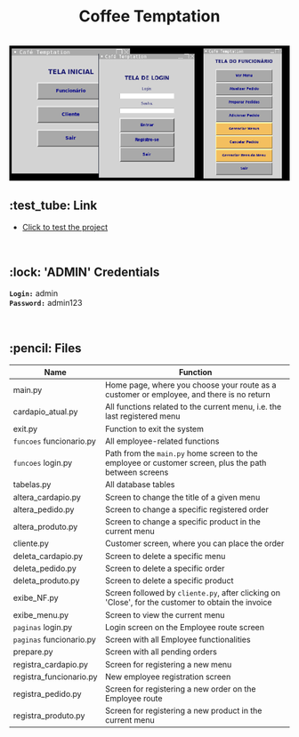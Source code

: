 <div align="center">
  <h1>Coffee Temptation</h1> 
  <br>
  <img src="cafe2.png">
</div>

 <h2>:test_tube: Link</h2>

 - [Click to test the project](https://replit.com/@KarenKnup/Projeto-Sistema-do-Cafe-Temptation)
<br>

 <h2>:lock: 'ADMIN' Credentials</h2>
 
**`Login:`** admin
<br>
**`Password:`** admin123

<br>
 
 <h2>:pencil: Files</h2>
 
 Name | Function 
---- | --------- 
main.py | Home page, where you choose your route as a customer or employee, and there is no return
cardapio_atual.py | All functions related to the current menu, i.e. the last registered menu
exit.py | Function to exit the system 
`funcoes` funcionario.py | All employee-related functions 
`funcoes` login.py | Path from the `main.py` home screen to the employee or customer screen, plus the path between screens  
tabelas.py | All database tables
altera_cardapio.py | Screen to change the title of a given menu
altera_pedido.py | Screen to change a specific registered order
altera_produto.py | Screen to change a specific product in the current menu
cliente.py | Customer screen, where you can place the order
deleta_cardapio.py | Screen to delete a specific menu
deleta_pedido.py | Screen to delete a specific order
deleta_produto.py | Screen to delete a specific product
exibe_NF.py | Screen followed by `cliente.py`, after clicking on 'Close', for the customer to obtain the invoice
exibe_menu.py | Screen to view the current menu
`paginas` login.py | Login screen on the Employee route screen
`paginas` funcionario.py | Screen with all Employee functionalities
prepare.py | Screen with all pending orders
registra_cardapio.py | Screen for registering a new menu
registra_funcionario.py | New employee registration screen
registra_pedido.py | Screen for registering a new order on the Employee route
registra_produto.py | Screen for registering a new product in the current menu
